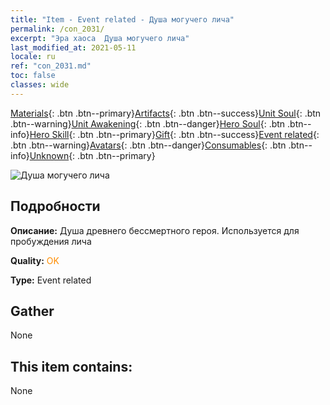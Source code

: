 ```yaml
---
title: "Item - Event related - Душа могучего лича"
permalink: /con_2031/
excerpt: "Эра хаоса  Душа могучего лича"
last_modified_at: 2021-05-11
locale: ru
ref: "con_2031.md"
toc: false
classes: wide
---
```

 [Materials](/ItemsRU/){: .btn .btn--primary}[Artifacts](/ItemsRU/Artifacts/){: .btn .btn--success}[Unit Soul](/ItemsRU/UnitSoul/){: .btn .btn--warning}[Unit Awakening](/ItemsRU/UnitAwakening/){: .btn .btn--danger}[Hero Soul](/ItemsRU/HeroSoul/){: .btn .btn--info}[Hero Skill](/ItemsRU/HeroSkill/){: .btn .btn--primary}[Gift](/ItemsRU/Gift/){: .btn .btn--success}[Event related](/ItemsRU/Events/){: .btn .btn--warning}[Avatars](/ItemsRU/Avatars/){: .btn .btn--danger}[Consumables](/ItemsRU/Consumables/){: .btn .btn--info}[Unknown](/ItemsRU/Unknown/){: .btn .btn--primary}

 ![Душа могучего лича](/images/t/juexing_305.png)

## Подробности
 **Описание:** Душа древнего бессмертного героя. Используется для пробуждения лича

 **Quality:** <span style="color: #FF8C00">OK</span>

 **Type:** Event related

## Gather

  None

## This item contains:

  None

